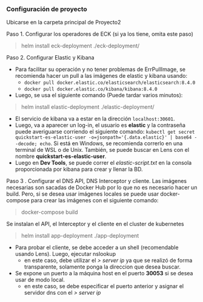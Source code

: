 ### Configuración de proyecto

Ubicarse en la carpeta principal de Proyecto2

Paso 1. Configurar los operadores de ECK (si ya los tiene, omita este paso)
> helm install eck-deployment ./eck-deployment/

Paso 2. Configurar Elastic y Kibana
* Para facilitar su operación y no tener problemas de ErrPullImage, se recomienda hacer un pull a las imágenes de elastic y kibana usando:
    * `docker pull docker.elastic.co/elasticsearch/elasticsearch:8.4.0`
    * `docker pull docker.elastic.co/kibana/kibana:8.4.0`
* Luego, se usa el siguiente comando (Puede tardar varios minutos):
> helm install elastic-deployment ./elastic-deployment/
* El servicio de kibana va a estar en la dirección `localhost:30601`.
* Luego, va a aparecer un log-in, el usuario es **elastic** y la contraseña puede averiguarse corriendo el siguiente comando: `kubectl get secret quickstart-es-elastic-user -o=jsonpath='{.data.elastic}' | base64 --decode; echo`. Si está en Windows, se recomienda correrlo en una terminal de WSL o de Unix. También, se puede buscar en Lens con el nombre **quickstart-es-elastic-user**.
* Luego en **Dev Tools**, se puede correr el *elastic-script.txt* en la consola proporcionada por kibana para crear y llenar la BD.

Paso 3 . Configurar el DNS API, DNS Interceptor y cliente.
Las imágenes necesarias son sacadas de Docker Hub por lo que no es necesario hacer un build. Pero, si se desea usar imágenes locales se puede usar docker-compose para crear las imágenes con el siguiente comando:
> docker-compose build

Se instalan el API, el Interceptor y el cliente en el cluster de kubernetes
> helm install app-deployment ./app-deployment

* Para probar el cliente, se debe acceder a un shell (recomendable usando Lens). Luego, ejecutar nslookup
    * en este caso, debe utilizar el *> server ip* ya que se realizó de forma transparente, solamente ponga la direccion que desea buscar. 
* Se expone un puerto a la máquina host en el puerto **30053** si se desea usar de modo local.
    - en este caso, se debe especificar el puerto anterior y asignar el servidor dns con el *> server ip*